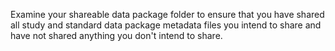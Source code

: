 <!-- review shareable data package -->

Examine your shareable data package folder to ensure that you have shared all study and standard data package metadata files you intend to share and have not shared anything you don't intend to share.